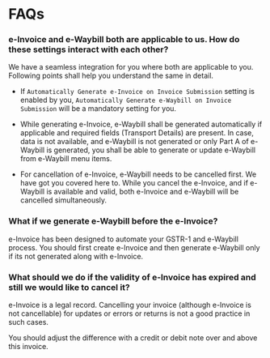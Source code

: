 # FAQs

### e-Invoice and e-Waybill both are applicable to us. How do these settings interact with each other?

We have a seamless integration for you where both are applicable to you. Following points shall help you understand the same in detail.

- If `Automatically Generate e-Invoice on Invoice Submission` setting is enabled by you, `Automatically Generate e-Waybill on Invoice Submission` will be a mandatory setting for you.

- While generating e-Invoice, e-Waybill shall be generated automatically if applicable and required fields (Transport Details) are present. In case, data is not available, and e-Waybill is not generated or only Part A of e-Waybill is generated, you shall be able to generate or update e-Waybill from e-Waybill menu items.

- For cancellation of e-Invoice, e-Waybill needs to be cancelled first. We have got you covered here to. While you cancel the e-Invoice, and if e-Waybill is available and valid, both e-Invoice and e-Waybill will be cancelled simultaneously.

### What if we generate e-Waybill before the e-Invoice?

e-Invoice has been designed to automate your GSTR-1 and e-Waybill process. You should first create e-Invoice and then generate e-Waybill only if its not generated along with e-Invoice.

### What should we do if the validity of e-Invoice has expired and still we would like to cancel it?

e-Invoice is a legal record. Cancelling your invoice (although e-Invoice is not cancellable) for updates or errors or returns is not a good practice in such cases.

You should adjust the difference with a credit or debit note over and above this invoice.
